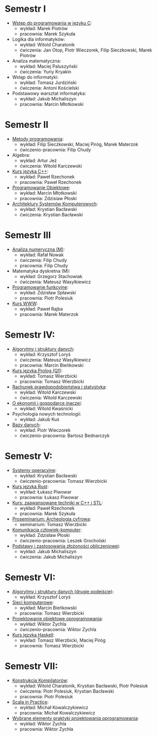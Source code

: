 # Semestr I
- [Wstęp do programowania w języku C](https://github.com/JakubGrobelny/University/tree/master/2017-2018/zima/WdPC):
    - wykład: Marek Piotrów
    - pracownia: Marek Szykuła
- Logika dla informatyków:
    - wykład: Witold Charatonik
    - ćwiczenia: Jan Otop, Piotr Wieczorek, Filip Sieczkowski, Marek Piotrów
- Analiza matematyczna:
    - wykład: Maciej Paluszyński
    - ćwiczenia: Yuriy Kryakin
- Wstęp do informatyki:
    - wykład: Tomasz Jurdziński
    - ćwiczenia: Antoni Kościelski
- Podstawowy warsztat informatyka:
    - wykład: Jakub Michaliszyn
    - pracownia: Marcin Młotkowski

# Semestr II
- [Metody programowania](https://github.com/JakubGrobelny/University/tree/master/2017-2018/lato/MP):
    - wykład: Filip Sieczkowski, Maciej Piróg, Marek Materzok
    - ćwiczenio-pracownia: Filip Chudy
- Algebra:
    - wykład: Artur Jeż
    - ćwiczenia: Witold Karczewski
- [Kurs języka C++](https://github.com/JakubGrobelny/University/tree/master/2017-2018/lato/C%2B%2B):
    - wykład: Paweł Rzechonek
    - pracownia: Paweł Rzechonek
- [Programowanie Obiektowe](https://github.com/JakubGrobelny/University/tree/master/2017-2018/lato/PO):
    - wykład: Marcin Młotkowski
    - pracownia: Zdzisiaw Płoski
- [Architektury Systemów Komputerowych](https://github.com/JakubGrobelny/University/tree/master/2017-2018/lato/ASK):
    - wykład: Krystian Bacławski
    - ćwiczenia: Krystian Bacławski

# Semestr III
- [Analiza numeryczna (M)](https://github.com/JakubGrobelny/University/tree/master/2018-2019/zima/ANM):
    - wykład: Rafał Nowak
    - ćwiczenia: Filip Chudy
    - pracownia: Filip Chudy
- Matematyka dyskretna (M):
    - wykład: Grzegorz Stachowiak
    - ćwiczenia: Mateusz Wasylkiewicz
- [Programowanie funkcyjne](https://github.com/JakubGrobelny/University/tree/master/2018-2019/zima/PF):
    - wykład: Zdzisław Spławski
    - pracownia: Piotr Polesiuk
- [Kurs WWW](https://github.com/JakubGrobelny/University/tree/master/2018-2019/zima/WWW):
    - wykład: Paweł Rajba
    - pracownia: Marek Materzok

# Semestr IV:
- [Algorytmy i struktury danych](https://github.com/JakubGrobelny/University/tree/master/2018-2019/lato/AiSD):
    - wykład: Krzysztof Loryś
    - ćwiczenia: Mateusz Wasylkiewicz
    - pracownia: Marcin Bieńkowski
- [Kurs języka Prolog (Q1)](https://github.com/JakubGrobelny/University/tree/master/2018-2019/lato/Prolog):
    - wykład: Tomasz Wierzbicki
    - pracownia: Tomasz Wierzbicki
- [Rachunek prawdopodobieństwa i statystyka](https://github.com/JakubGrobelny/University/tree/master/2018-2019/lato/RPiS):
    - wykład: Witold Karczewski
    - ćwiczenia: Witold Karczewski
- [O ekonomii i gospodarce inaczej](https://github.com/JakubGrobelny/University/tree/master/2018-2019/lato/Ekonomia):
    - wykład: Witold Kwaśnicki
- Psychologia nowych technologii:
    - wykład: Jakub Kuś
- [Bazy danych](https://github.com/JakubGrobelny/University/tree/master/2018-2019/lato/BD):
    - wykład: Piotr Wieczorek
    - ćwiczenio-pracownia: Bartosz Bednarczyk

# Semestr V:
- [Systemy operacyjne](https://github.com/JakubGrobelny/University/tree/master/2019-2020/zima/SO):
    - wykład: Krystian Bacławski
    - ćwiczenio-pracownia: Tomasz Wierzbicki
- [Kurs języka Rust](https://github.com/JakubGrobelny/University/tree/master/2019-2020/zima/Rust):
    - wykład: Łukasz Piwowar
    - pracownia: Łukasz Piwowar
- [Kurs: zaawansowane techniki w C++ i STL](https://github.com/JakubGrobelny/University/tree/master/2019-2020/zima/C%2B%2B%20zaawansowany):
    - wykład: Paweł Rzechonek
    - pracownia: Marek Szykuła
- [Proseminarium: Archeologia cyfrowa](https://github.com/JakubGrobelny/University/tree/master/2019-2020/zima/Archeologia%20Cyfrowa):
    - seminarium: Tomasz Wierzbicki
- [Komunikacja człowiek-komputer](https://github.com/JakubGrobelny/University/tree/master/2019-2020/zima/KCK):
    - wykład: Zdzisław Płoski
    - ćwiczenio-pracownia: Leszek Grocholski
- [Podstawy i zastosowania złożoności obliczeniowej](https://github.com/JakubGrobelny/University/tree/master/2019-2020/zima/PiZZO):
    - wykład: Jakub Michaliszyn
    - ćwiczenia: Jakub Michaliszyn

# Semestr VI:
- [Algorytmy i struktury danych (drugie podejście)](https://github.com/JakubGrobelny/University/tree/master/2019-2020/lato/AiSD/Pracownia):
    - wykład: Krzysztof Loryś
- [Sieci komputerowe](https://github.com/JakubGrobelny/University/tree/master/2019-2020/lato/SK):
    - wykład: Marcin Bieńkowski
    - pracownia: Tomasz Wierzbicki
- [Projektowanie obiektowe oprogramowania](https://github.com/JakubGrobelny/University/tree/master/2019-2020/lato/POO):
    - wykład: Wiktor Zychla
    - ćwiczenio-pracownia: Wiktor Zychla
- [Kurs języka Haskell](https://github.com/JakubGrobelny/University/tree/master/2019-2020/lato/Haskell):
    - wykład: Tomasz Wierzbicki, Maciej Piróg
    - pracownia: Tomasz Wierzbicki

# Semestr VII:
- [Konstrukcja Kompilatorów](https://github.com/JakubGrobelny/University/tree/master/2020-2021/zima/Kompilatory):
    - wykład: Witold Charatonik, Krystian Bacławski, Piotr Polesiuk
    - ćwiczenia: Piotr Polesiuk, Krystian Bacławski
    - pracownia: Piotr Polesiuk
- [Scala in Practice](https://github.com/JakubGrobelny/University/tree/master/2020-2021/zima/Scala):
    - wykład: Michał Kowalczykiewicz
    - pracownia: Michał Kowalczykiewicz
- [Wybrane elementy praktyki projektowania oprogramowania](https://github.com/JakubGrobelny/University/tree/master/2020-2021/zima/WEPPO):
    - wykład: Wiktor Zychla
    - pracownia: Wiktor Zychla
